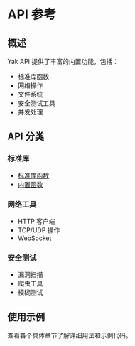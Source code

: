 # API 参考

## 概述

Yak API 提供了丰富的内置功能，包括：

- 标准库函数
- 网络操作
- 文件系统
- 安全测试工具
- 并发处理

## API 分类

### 标准库
- [标准库函数](standard-lib.md)
- [内置函数](built-in.md)

### 网络工具
- HTTP 客户端
- TCP/UDP 操作
- WebSocket

### 安全测试
- 漏洞扫描
- 爬虫工具
- 模糊测试

## 使用示例

查看各个具体章节了解详细用法和示例代码。 
